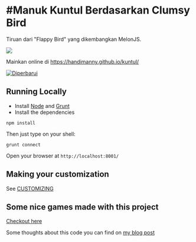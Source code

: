 #Manuk Kuntul Berdasarkan Clumsy Bird
===========

Tiruan dari "Flappy Bird" yang dikembangkan MelonJS.

![](http://i.imgur.com/Slbvt65.png)

Mainkan online di https://handimanny.github.io/kuntul/

[![Diperbarui](https://handimanny.github.io/kuntul/data/img/gameover.png)](https://github.com/handimanny/handimanny.github.io/blob/main/kuntul/)

## Running Locally

- Install [Node](http://nodejs.org/download/) and [Grunt](http://gruntjs.com/)
- Install the dependencies

```
npm install
```

Then just type on your shell:

```
grunt connect
```

Open your browser at `http://localhost:8001/`

## Making your customization

See [CUSTOMIZING](https://github.com/ellisonleao/clumsy-bird/blob/master/CUSTOMIZING.md)

## Some nice games made with this project

[Checkout here](https://github.com/ellisonleao/clumsy-bird/wiki/Games-using-clumsy-bird-code)

Some thoughts about this code you can find on [my blog post](https://handimanny.github.io/)
